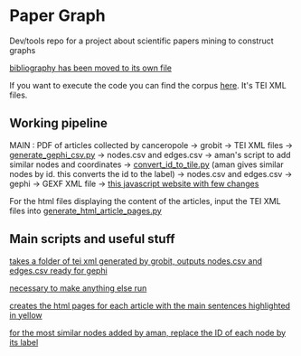 

# Paper Graph
Dev/tools repo for a project about scientific papers mining to construct graphs

[bibliography has been moved to its own file](REFERENCES.md)

If you want to execute the code you can find the corpus [here](https://www.dropbox.com/s/0bc6c2fmhz526mo/fulltext_tei.tar.gz?dl=0]). It's TEI XML files.

## Working pipeline

MAIN : PDF of articles collected by canceropole -> grobit -> TEI XML files -> [generate_gephi_csv.py](generate_gephi_csv.py) -> nodes.csv and edges.csv -> aman's script to add similar nodes and coordinates -> [convert_id_to_tile.py](convert_id_to_title) (aman gives similar nodes by id. this converts the id to the label) -> nodes.csv and edges.csv -> gephi -> GEXF XML file -> [this javascript website with few changes](https://github.com/raphv/gexf-js)

For the html files displaying the content of the articles, input the TEI XML files into [generate_html_article_pages.py](generate_html_article_pages.py)


## Main scripts and useful stuff

[takes a folder of tei xml generated by grobit, outputs  nodes.csv and edges.csv ready for gephi](generate_gephi_csv.py)

[necessary to make anything else run](utilsperso.py)

[creates the html pages for each article with the main sentences highlighted in yellow](generate_html_article_pages.py)

[for the most similar nodes added by aman, replace the ID of each node by its label](convert_id_to_title.py)
